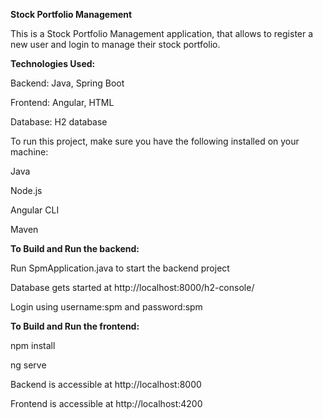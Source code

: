 **Stock Portfolio Management**

This is a Stock Portfolio Management application, that allows to register a new user and login to manage their stock portfolio.

**Technologies Used:**

Backend: Java, Spring Boot

Frontend: Angular, HTML

Database: H2 database



To run this project, make sure you have the following installed on your machine:

Java

Node.js

Angular CLI

Maven



**To Build and Run the backend:**

Run SpmApplication.java to start the backend project

Database gets started at http://localhost:8000/h2-console/

Login using username:spm and password:spm



**To Build and Run the frontend:**

npm install

ng serve


Backend is accessible at http://localhost:8000

Frontend is accessible at http://localhost:4200